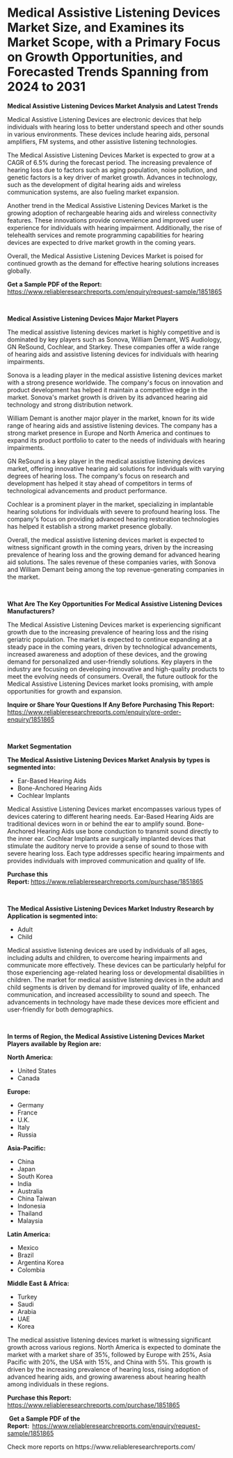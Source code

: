 <p><h1>Medical Assistive Listening Devices Market Size, and Examines its Market Scope, with a Primary Focus on Growth Opportunities, and Forecasted Trends Spanning from 2024 to 2031</h1></p><p><strong>Medical Assistive Listening Devices Market Analysis and Latest Trends</strong></p>
<p><p>Medical Assistive Listening Devices are electronic devices that help individuals with hearing loss to better understand speech and other sounds in various environments. These devices include hearing aids, personal amplifiers, FM systems, and other assistive listening technologies.</p><p>The Medical Assistive Listening Devices Market is expected to grow at a CAGR of 6.5% during the forecast period. The increasing prevalence of hearing loss due to factors such as aging population, noise pollution, and genetic factors is a key driver of market growth. Advances in technology, such as the development of digital hearing aids and wireless communication systems, are also fueling market expansion.</p><p>Another trend in the Medical Assistive Listening Devices Market is the growing adoption of rechargeable hearing aids and wireless connectivity features. These innovations provide convenience and improved user experience for individuals with hearing impairment. Additionally, the rise of telehealth services and remote programming capabilities for hearing devices are expected to drive market growth in the coming years.</p><p>Overall, the Medical Assistive Listening Devices Market is poised for continued growth as the demand for effective hearing solutions increases globally.</p></p>
<p><strong>Get a Sample PDF of the Report:&nbsp;</strong> <a href="https://www.reliableresearchreports.com/enquiry/request-sample/1851865">https://www.reliableresearchreports.com/enquiry/request-sample/1851865</a></p>
<p>&nbsp;</p>
<p><strong>Medical Assistive Listening Devices Major Market Players</strong></p>
<p><p>The medical assistive listening devices market is highly competitive and is dominated by key players such as Sonova, William Demant, WS Audiology, GN ReSound, Cochlear, and Starkey. These companies offer a wide range of hearing aids and assistive listening devices for individuals with hearing impairments.</p><p>Sonova is a leading player in the medical assistive listening devices market with a strong presence worldwide. The company's focus on innovation and product development has helped it maintain a competitive edge in the market. Sonova's market growth is driven by its advanced hearing aid technology and strong distribution network.</p><p>William Demant is another major player in the market, known for its wide range of hearing aids and assistive listening devices. The company has a strong market presence in Europe and North America and continues to expand its product portfolio to cater to the needs of individuals with hearing impairments.</p><p>GN ReSound is a key player in the medical assistive listening devices market, offering innovative hearing aid solutions for individuals with varying degrees of hearing loss. The company's focus on research and development has helped it stay ahead of competitors in terms of technological advancements and product performance.</p><p>Cochlear is a prominent player in the market, specializing in implantable hearing solutions for individuals with severe to profound hearing loss. The company's focus on providing advanced hearing restoration technologies has helped it establish a strong market presence globally.</p><p>Overall, the medical assistive listening devices market is expected to witness significant growth in the coming years, driven by the increasing prevalence of hearing loss and the growing demand for advanced hearing aid solutions. The sales revenue of these companies varies, with Sonova and William Demant being among the top revenue-generating companies in the market.</p></p>
<p>&nbsp;</p>
<p><strong>What Are The Key Opportunities For Medical Assistive Listening Devices Manufacturers?</strong></p>
<p><p>The Medical Assistive Listening Devices market is experiencing significant growth due to the increasing prevalence of hearing loss and the rising geriatric population. The market is expected to continue expanding at a steady pace in the coming years, driven by technological advancements, increased awareness and adoption of these devices, and the growing demand for personalized and user-friendly solutions. Key players in the industry are focusing on developing innovative and high-quality products to meet the evolving needs of consumers. Overall, the future outlook for the Medical Assistive Listening Devices market looks promising, with ample opportunities for growth and expansion.</p></p>
<p><strong>Inquire or Share Your Questions If Any Before Purchasing This Report:</strong> <a href="https://www.reliableresearchreports.com/enquiry/pre-order-enquiry/1851865">https://www.reliableresearchreports.com/enquiry/pre-order-enquiry/1851865</a></p>
<p>&nbsp;</p>
<p><strong>Market Segmentation</strong></p>
<p><strong>The Medical Assistive Listening Devices Market Analysis by types is segmented into:</strong></p>
<p><ul><li>Ear-Based Hearing Aids</li><li>Bone-Anchored Hearing Aids</li><li>Cochlear Implants</li></ul></p>
<p><p>Medical Assistive Listening Devices market encompasses various types of devices catering to different hearing needs. Ear-Based Hearing Aids are traditional devices worn in or behind the ear to amplify sound. Bone-Anchored Hearing Aids use bone conduction to transmit sound directly to the inner ear. Cochlear Implants are surgically implanted devices that stimulate the auditory nerve to provide a sense of sound to those with severe hearing loss. Each type addresses specific hearing impairments and provides individuals with improved communication and quality of life.</p></p>
<p><strong>Purchase this Report:&nbsp;</strong><a href="https://www.reliableresearchreports.com/purchase/1851865">https://www.reliableresearchreports.com/purchase/1851865</a></p>
<p>&nbsp;</p>
<p><strong>The Medical Assistive Listening Devices Market Industry Research by Application is segmented into:</strong></p>
<p><ul><li>Adult</li><li>Child</li></ul></p>
<p><p>Medical assistive listening devices are used by individuals of all ages, including adults and children, to overcome hearing impairments and communicate more effectively. These devices can be particularly helpful for those experiencing age-related hearing loss or developmental disabilities in children. The market for medical assistive listening devices in the adult and child segments is driven by demand for improved quality of life, enhanced communication, and increased accessibility to sound and speech. The advancements in technology have made these devices more efficient and user-friendly for both demographics.</p></p>
<p>&nbsp;</p>
<p><strong>In terms of Region, the Medical Assistive Listening Devices Market Players available by Region are:</strong></p>
<p>
    <p> <strong> North America: </strong>
        <ul>
            <li>United States</li>
            <li>Canada</li>
        </ul>
        </p> 
    <p> <strong> Europe: </strong>
        <ul>
            <li>Germany</li>
            <li>France</li>
            <li>U.K.</li>
            <li>Italy</li>
            <li>Russia</li>
        </ul>
        </p> 
    <p> <strong> Asia-Pacific: </strong>
        <ul>
            <li>China</li>
            <li>Japan</li>
            <li>South Korea</li>
            <li>India</li>
            <li>Australia</li>
            <li>China Taiwan</li>
            <li>Indonesia</li>
            <li>Thailand</li>
            <li>Malaysia</li>
        </ul>
        </p> 
    <p> <strong> Latin America: </strong>
        <ul>
            <li>Mexico</li>
            <li>Brazil</li>
            <li>Argentina Korea</li>
            <li>Colombia</li>
        </ul>
        </p> 
    <p> <strong> Middle East & Africa: </strong>
        <ul>
            <li>Turkey</li>
            <li>Saudi</li>
            <li>Arabia</li>
            <li>UAE</li>
            <li>Korea</li>
        </ul>
    </p>
    </p>
<p><p>The medical assistive listening devices market is witnessing significant growth across various regions. North America is expected to dominate the market with a market share of 35%, followed by Europe with 25%, Asia Pacific with 20%, the USA with 15%, and China with 5%. This growth is driven by the increasing prevalence of hearing loss, rising adoption of advanced hearing aids, and growing awareness about hearing health among individuals in these regions.</p></p>
<p><strong>Purchase this Report: </strong><a href="https://www.reliableresearchreports.com/purchase/1851865">https://www.reliableresearchreports.com/purchase/1851865</a></p>
<p>&nbsp;<strong>Get a Sample PDF of the Report:&nbsp;&nbsp;</strong><a href="https://www.reliableresearchreports.com/enquiry/request-sample/1851865">https://www.reliableresearchreports.com/enquiry/request-sample/1851865</a></p>
<p><strong></strong></p>
<p>Check more reports on https://www.reliableresearchreports.com/</p>